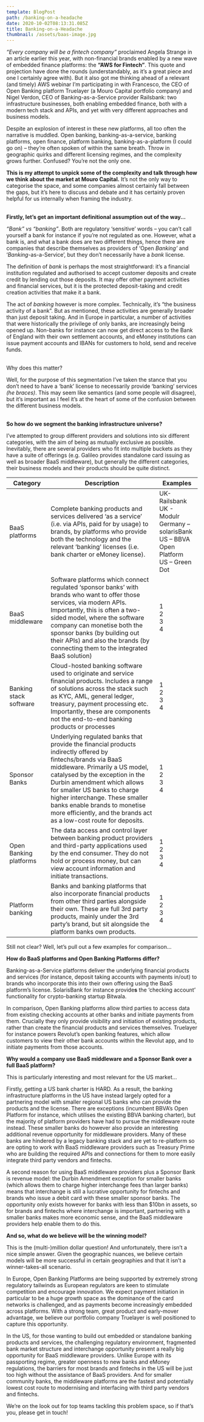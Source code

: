 ```yaml
---
template: BlogPost
path: /banking-on-a-headache
date: 2020-10-02T08:13:31.085Z
title: Banking-on-a-Headache
thumbnail: /assets/baas-image.jpg
---
```

*“Every company will be a fintech company”* proclaimed Angela Strange in an article earlier this year, with non-financial brands enabled by a new wave of embedded finance platforms: the **“AWS for Fintech”**. This quote and projection have done the rounds (understandably, as it’s a great piece and one I certainly agree with). But it also got me thinking ahead of a relevant (and timely) AWS webinar I’m participating in with Francesco, the CEO of Open Banking platform Truelayer (a Mouro Capital portfolio company) and Nigel Verdon, CEO of Banking-as-a-Service provider Railsbank: two infrastructure businesses, both enabling embedded finance, both with a modern tech stack and APIs, and yet with very different approaches and business models.

Despite an explosion of interest in these new platforms, all too often the narrative is muddled. Open banking, banking-as-a-service, banking platforms, open finance, platform banking, banking-as-a-platform (I could go on) – they’re often spoken of within the same breath. Throw in geographic quirks and different licensing regimes, and the complexity grows further. Confused? You’re not the only one.

**This is my attempt to unpick some of the complexity and talk through how we think about the market at Mouro Capital.** It’s not the only way to categorise the space, and some companies almost certainly fall between the gaps, but it’s here to discuss and debate and it has certainly proven helpful for us internally when framing the industry.

\
**Firstly, let’s get an important definitional assumption out of the way…**

*“Bank” vs “banking”*. Both are regulatory ‘sensitive’ words – you can’t call yourself a bank for instance if you’re not regulated as one. However, what a bank is, and what a bank does are two different things, hence there are companies that describe themselves as providers of ‘Open *Banking’* and ‘*Banking*-as-a-Service’, but they don’t necessarily have a *bank* license.

The definition of *bank* is perhaps the most straightforward: it’s a financial institution regulated and authorised to accept customer deposits and create credit by lending out those deposits. It may offer other payment activities and financial services, but it is the protected deposit-taking and credit creation activities that make it a bank.

The act of *banking* however is more complex. Technically, it’s “the business activity of a bank”. But as mentioned, these activities are generally broader than just deposit taking. And in Europe in particular, a number of activities that were historically the privilege of only banks, are increasingly being opened up. Non-banks for instance can now get direct access to the Bank of England with their own settlement accounts, and eMoney institutions can issue payment accounts and IBANs for customers to hold, send and receive funds.

\
Why does this matter?

Well, for the purpose of this segmentation I’ve taken the stance that you don’t need to have a ‘bank’ license to necessarily provide ‘banking’ services *(he braces)*. This may seem like semantics (and some people will disagree), but it’s important as I feel it’s at the heart of some of the confusion between the different business models.

\
**So how do we segment the banking infrastructure universe?**

I’ve attempted to group different providers and solutions into six different categories, with the aim of being as mutually exclusive as possible. Inevitably, there are several providers who fit into multiple buckets as they have a suite of offerings (e.g. Galileo provides standalone card issuing as well as broader BaaS middleware), but generally the different categories, their business models and their products should be quite distinct.

| Category                          | Description                                                                                                                                                                                                                                                                                                                                                                               | Examples                                                                                           |
| --------------------------------- | ----------------------------------------------------------------------------------------------------------------------------------------------------------------------------------------------------------------------------------------------------------------------------------------------------------------------------------------------------------------------------------------- | -------------------------------------------------------------------------------------------------- |
| BaaS platforms<br><image>         | Complete banking products and services delivered ‘as a service’ (i.e. via APIs, paid for by usage) to brands, by platforms who provide both the technology and the relevant ‘banking’ licenses (i.e. bank charter or eMoney license).                                                                                                                                                     | UK- Railsbank<br>UK - Modulr<br>Germany – solarisBank<br>US – BBVA Open Platform<br>US – Green Dot |
| BaaS middleware<br><image>        | Software platforms which connect regulated ‘sponsor banks’ with brands who want to offer those services, via modern APIs. Importantly, this is often a two-sided model, where the software company can monetise both the sponsor banks (by building out their APIs) and also the brands (by connecting them to the integrated BaaS solution)                                              | 1<br>2<br>3<br>4                                                                                   |
| Banking stack software<br><image> | Cloud-hosted banking software used to originate and service financial products.  Includes a range of solutions across the stack such as KYC, AML, general ledger, treasury, payment processing etc.  Importantly, these are components not the end-to-end banking products or processes                                                                                                   | 1<br>2<br>3<br>4                                                                                   |
| Sponsor Banks<br><image>          | Underlying regulated banks that provide the financial products indirectly offered by fintechs/brands via BaaS middleware.  Primarily a US model, catalysed by the exception in the Durbin amendment which allows for smaller US banks to charge higher interchange.  These smaller banks enable brands to monetise more efficiently, and the brands act as a low-cost route for deposits. | 1<br>2<br>3<br>4                                                                                   |
| Open Banking platforms<br><image> | The data access and control layer between banking product providers and third-party applications used by the end consumer.  They do not hold or process money, but can view account information and initiate transactions.                                                                                                                                                                | 1<br>2<br>3<br>4                                                                                   |
| Platform banking<br><image>       | Banks and banking platforms that also incorporate financial products from other third parties alongside their own.  These are full 3rd party products, mainly under the 3rd party’s brand, but sit alongside the platform banks own products.                                                                                                                                             | 1<br>2<br>3<br>4                                                                                   |

Still not clear? Well, let’s pull out a few examples for comparison…

**How do BaaS platforms and Open Banking Platforms differ?**

Banking-as-a-Service platforms deliver the underlying financial products and services (for instance, deposit taking accounts with payments in/out) to brands who incorporate this into their own offering using the BaaS platform’s license. SolarisBank for instance provide**s** the ‘checking account’ functionality for crypto-banking startup Bitwala.

In comparison, Open Banking platforms allow third parties to access data from existing checking accounts at other banks and initiate payments from them. Crucially they only provide visibility and initiation of existing products, rather than create the financial products and services themselves. Truelayer for instance powers Revolut’s open banking features, which allow customers to view their other bank accounts within the Revolut app, and to initiate payments from those accounts.

**Why would a company use BaaS middleware and a Sponsor Bank over a full BaaS platform?**

This is particularly interesting and most relevant for the US market…

Firstly, getting a US bank charter is HARD. As a result, the banking infrastructure platforms in the US have instead largely opted for a partnering model with smaller regional US banks who can provide the products and the license. There are exceptions (incumbent BBVA’s Open Platform for instance, which utilises the existing BBVA banking charter), but the majority of platform providers have had to pursue the middleware route instead. These smaller banks do however also provide an interesting additional revenue opportunity for middleware providers. Many of these banks are hindered by a legacy banking stack and are yet to re-platform so are opting to work with BaaS middleware providers such as Treasury Prime who are building the required APIs and connections for them to more easily integrate third party vendors and fintechs.

A second reason for using BaaS middleware providers plus a Sponsor Bank is revenue model: the Durbin Amendment exception for smaller banks (which allows them to charge higher interchange fees than larger banks) means that interchange is still a lucrative opportunity for fintechs and brands who issue a debit card with these smaller sponsor banks. The opportunity only exists however for banks with less than $10bn in assets, so for brands and fintechs where interchange is important, partnering with a smaller banks makes more economic sense, and the BaaS middleware providers help enable them to do this.

**And so, what do we believe will be the winning model?**

This is the (multi-)million dollar question! And unfortunately, there isn’t a nice simple answer. Given the geographic nuances, we believe certain models will be more successful in certain geographies and that it isn’t a winner-takes-all scenario.

In Europe, Open Banking Platforms are being supported by extremely strong regulatory tailwinds as European regulators are keen to stimulate competition and encourage innovation. We expect payment initiation in particular to be a huge growth space as the dominance of the card networks is challenged, and as payments become increasingly embedded across platforms. With a strong team, great product and early-mover advantage, we believe our portfolio company Truelayer is well positioned to capture this opportunity.

In the US, for those wanting to build out embedded or standalone banking products and services, the challenging regulatory environment, fragmented bank market structure and interchange opportunity present a really big opportunity for BaaS middleware providers. Unlike Europe with its passporting regime, greater openness to new banks and eMoney regulations, the barriers for most brands and fintechs in the US will be just too high without the assistance of BaaS providers. And for smaller community banks, the middleware platforms are the fastest and potentially lowest cost route to modernising and interfacing with third party vendors and fintechs.

We’re on the look out for top teams tackling this problem space, so if that’s you, please get in touch!